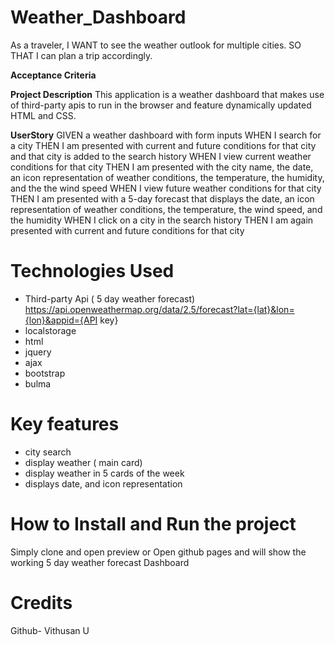 # Weather_Dashboard


As a traveler, I WANT to see the weather outlook for multiple cities.
SO THAT I can plan a trip accordingly.


**Acceptance Criteria**


 **Project Description**
This application is a weather dashboard that makes use of third-party apis to run in the browser and feature dynamically updated HTML and CSS. 

**UserStory** 
GIVEN a weather dashboard with form inputs
WHEN I search for a city
THEN I am presented with current and future conditions for that city and that city is added to the search history
WHEN I view current weather conditions for that city
THEN I am presented with the city name, the date, an icon representation of weather conditions, the temperature, the humidity, and the the wind speed
WHEN I view future weather conditions for that city
THEN I am presented with a 5-day forecast that displays the date, an icon representation of weather conditions, the temperature, the wind speed, and the humidity
WHEN I click on a city in the search history
THEN I am again presented with current and future conditions for that city


# Technologies Used
  - Third-party Api ( 5 day weather forecast) https://api.openweathermap.org/data/2.5/forecast?lat={lat}&lon={lon}&appid={API key}
- localstorage
- html
- jquery
- ajax
- bootstrap
- bulma

# Key features
- city search
- display weather ( main card)
- display weather in 5 cards of the week
- displays date, and icon representation


# How to Install and Run the project
Simply clone and open preview
or 
Open github pages and will show the working 5 day weather forecast Dashboard


# Credits

Github- Vithusan U

